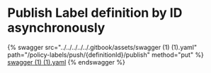 # Publish Label definition by ID asynchronously

{% swagger src="../../../../../.gitbook/assets/swagger (1) (1).yaml" path="/policy-labels/push/{definitionId}/publish" method="put" %}
[swagger (1) (1).yaml](<../../../../../.gitbook/assets/swagger (1) (1).yaml>)
{% endswagger %}
